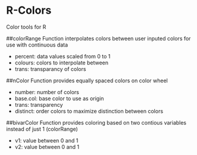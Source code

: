 # R-Colors
Color tools for R

##colorRange 
Function interpolates colors between user inputed colors for use with continuous data

*    percent: data values scaled from 0 to 1
*    colours: colors to interpolate between
*    trans: transparancy of colors

##nColor 
Function provides equally spaced colors on color wheel

*    number: number of colors
*    base.col: base color to use as origin
*    trans: transparency
*    distinct: order colors to maximize distinction between colors

##bivarColor 
Function provides coloring based on two contious variables instead of just 1 (colorRange)

*  v1: value between 0 and 1
*  v2: value between 0 and 1 
